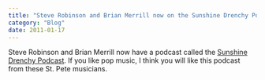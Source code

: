 ```yaml
---
title: "Steve Robinson and Brian Merrill now on the Sunshine Drenchy Podcast"
category: "Blog"
date: 2011-01-17
---
```



Steve Robinson and Brian Merrill now have a podcast called the [Sunshine Drenchy Podcast](http://www.theditchflowers.com/mp3/SunshineDrenchy_podcast1.mp3). If you like pop music, I think you will like this podcast from these St. Pete musicians.